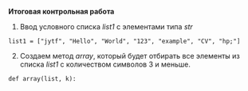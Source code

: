 **Итоговая контрольная работа**

1. Ввод условного списка *list1* с элементами типа *str*
```
list1 = ["jytf", "Hello", "World", "123", "example", "CV", "hp;"]
```

2. Создаем метод *array*, который будет отбирать все элементы из списка *list1* с количеством символов 3 и меньше.
```
def array(list, k):
```
